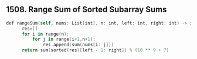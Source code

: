 ## 1508. Range Sum of Sorted Subarray Sums
```swift
def rangeSum(self, nums: List[int], n: int, left: int, right: int) -> int:
      res=[]
      for i in range(n):
          for j in range(i+1,n+1):
              res.append(sum(nums[i: j]))
      return sum(sorted(res)[left - 1: right]) % (10 ** 9 + 7)

```
